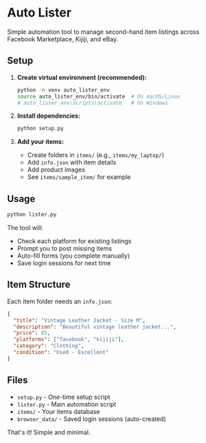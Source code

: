 # Auto Lister

Simple automation tool to manage second-hand item listings across Facebook Marketplace, Kijiji, and eBay.

## Setup

1. **Create virtual environment (recommended):**

   ```bash
   python -m venv auto_lister_env
   source auto_lister_env/bin/activate  # On macOS/Linux
   # auto_lister_env\Scripts\activate   # On Windows
   ```

2. **Install dependencies:**

   ```bash
   python setup.py
   ```

3. **Add your items:**
   - Create folders in `items/` (e.g., `items/my_laptop/`)
   - Add `info.json` with item details
   - Add product images
   - See `items/sample_item/` for example

## Usage

```bash
python lister.py
```

The tool will:

- Check each platform for existing listings
- Prompt you to post missing items
- Auto-fill forms (you complete manually)
- Save login sessions for next time

## Item Structure

Each item folder needs an `info.json`:

```json
{
  "title": "Vintage Leather Jacket - Size M",
  "description": "Beautiful vintage leather jacket...",
  "price": 85,
  "platforms": ["facebook", "kijiji"],
  "category": "Clothing",
  "condition": "Used - Excellent"
}
```

## Files

- `setup.py` - One-time setup script
- `lister.py` - Main automation script
- `items/` - Your items database
- `browser_data/` - Saved login sessions (auto-created)

That's it! Simple and minimal.
